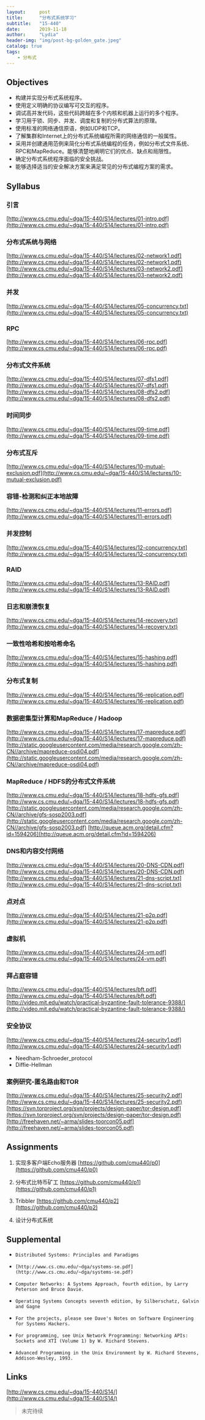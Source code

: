 ```yaml
---
layout:     post
title:      "分布式系统学习"
subtitle:   "15-440"
date:       2019-11-18
author:     "Lydia"
header-img: "img/post-bg-golden_gate.jpeg"
catalog: true
tags:
    - 分布式
---
```


## Objectives
* 构建并实现分布式系统程序。 
* 使用定义明确的协议编写可交互的程序。
* 调试高并发代码，这些代码跨越在多个内核和机器上运行的多个程序。 
* 学习用于锁、同步、并发、调度和复制的分布式算法的原理。 
* 使用标准的网络通信原语，例如UDP和TCP。 
* 了解集群和Internet上的分布式系统编程所需的网络通信的一般属性。 
* 采用并创建通用范例来简化分布式系统编程的任务，例如分布式文件系统、RPC和MapReduce。能够清楚地阐明它们的优点、缺点和局限性。 
* 确定分布式系统程序面临的安全挑战。 
* 能够选择适当的安全解决方案来满足常见的分布式编程方案的需求。

## Syllabus
    
### 引言
[http://www.cs.cmu.edu/~dga/15-440/S14/lectures/01-intro.pdf](http://www.cs.cmu.edu/~dga/15-440/S14/lectures/01-intro.pdf)
### 分布式系统与网络
[http://www.cs.cmu.edu/~dga/15-440/S14/lectures/02-network1.pdf](http://www.cs.cmu.edu/~dga/15-440/S14/lectures/02-network1.pdf)
[http://www.cs.cmu.edu/~dga/15-440/S14/lectures/03-network2.pdf](http://www.cs.cmu.edu/~dga/15-440/S14/lectures/03-network2.pdf)
### 并发
[http://www.cs.cmu.edu/~dga/15-440/S14/lectures/05-concurrency.txt](http://www.cs.cmu.edu/~dga/15-440/S14/lectures/05-concurrency.txt)
### RPC
[http://www.cs.cmu.edu/~dga/15-440/S14/lectures/06-rpc.pdf](http://www.cs.cmu.edu/~dga/15-440/S14/lectures/06-rpc.pdf)
### 分布式文件系统
[http://www.cs.cmu.edu/~dga/15-440/S14/lectures/07-dfs1.pdf](http://www.cs.cmu.edu/~dga/15-440/S14/lectures/07-dfs1.pdf)
[http://www.cs.cmu.edu/~dga/15-440/S14/lectures/08-dfs2.pdf](http://www.cs.cmu.edu/~dga/15-440/S14/lectures/08-dfs2.pdf)
### 时间同步
[http://www.cs.cmu.edu/~dga/15-440/S14/lectures/09-time.pdf](http://www.cs.cmu.edu/~dga/15-440/S14/lectures/09-time.pdf)
### 分布式互斥
[http://www.cs.cmu.edu/~dga/15-440/S14/lectures/10-mutual-exclusion.pdf](http://www.cs.cmu.edu/~dga/15-440/S14/lectures/10-mutual-exclusion.pdf)
### 容错-检测和纠正本地故障
[http://www.cs.cmu.edu/~dga/15-440/S14/lectures/11-errors.pdf](http://www.cs.cmu.edu/~dga/15-440/S14/lectures/11-errors.pdf)
### 并发控制
[http://www.cs.cmu.edu/~dga/15-440/S14/lectures/12-concurrency.txt](http://www.cs.cmu.edu/~dga/15-440/S14/lectures/12-concurrency.txt)
### RAID
[http://www.cs.cmu.edu/~dga/15-440/S14/lectures/13-RAID.pdf](http://www.cs.cmu.edu/~dga/15-440/S14/lectures/13-RAID.pdf)
### 日志和崩溃恢复
[http://www.cs.cmu.edu/~dga/15-440/S14/lectures/14-recovery.txt](http://www.cs.cmu.edu/~dga/15-440/S14/lectures/14-recovery.txt)
### 一致性哈希和按哈希命名
[http://www.cs.cmu.edu/~dga/15-440/S14/lectures/15-hashing.pdf](http://www.cs.cmu.edu/~dga/15-440/S14/lectures/15-hashing.pdf)
### 分布式复制
[http://www.cs.cmu.edu/~dga/15-440/S14/lectures/16-replication.pdf](http://www.cs.cmu.edu/~dga/15-440/S14/lectures/16-replication.pdf)
### 数据密集型计算和MapReduce / Hadoop
[http://www.cs.cmu.edu/~dga/15-440/S14/lectures/17-mapreduce.pdf](http://www.cs.cmu.edu/~dga/15-440/S14/lectures/17-mapreduce.pdf)
[http://static.googleusercontent.com/media/research.google.com/zh-CN//archive/mapreduce-osdi04.pdf](http://static.googleusercontent.com/media/research.google.com/zh-CN//archive/mapreduce-osdi04.pdf)
### MapReduce / HDFS的分布式文件系统
[http://www.cs.cmu.edu/~dga/15-440/S14/lectures/18-hdfs-gfs.pdf](http://www.cs.cmu.edu/~dga/15-440/S14/lectures/18-hdfs-gfs.pdf)   [http://static.googleusercontent.com/media/research.google.com/zh-CN//archive/gfs-sosp2003.pdf](http://static.googleusercontent.com/media/research.google.com/zh-CN//archive/gfs-sosp2003.pdf)
[http://queue.acm.org/detail.cfm?id=1594206](http://queue.acm.org/detail.cfm?id=1594206)
### DNS和内容交付网络
[http://www.cs.cmu.edu/~dga/15-440/S14/lectures/20-DNS-CDN.pdf](http://www.cs.cmu.edu/~dga/15-440/S14/lectures/20-DNS-CDN.pdf)
[http://www.cs.cmu.edu/~dga/15-440/S14/lectures/21-dns-script.txt](http://www.cs.cmu.edu/~dga/15-440/S14/lectures/21-dns-script.txt)
### 点对点
[http://www.cs.cmu.edu/~dga/15-440/S14/lectures/21-p2p.pdf](http://www.cs.cmu.edu/~dga/15-440/S14/lectures/21-p2p.pdf)
### 虚拟机
[http://www.cs.cmu.edu/~dga/15-440/S14/lectures/24-vm.pdf](http://www.cs.cmu.edu/~dga/15-440/S14/lectures/24-vm.pdf)
### 拜占庭容错
[http://www.cs.cmu.edu/~dga/15-440/S14/lectures/bft.pdf](http://www.cs.cmu.edu/~dga/15-440/S14/lectures/bft.pdf)
[http://video.mit.edu/watch/practical-byzantine-fault-tolerance-9388/](http://video.mit.edu/watch/practical-byzantine-fault-tolerance-9388/)
### 安全协议
[http://www.cs.cmu.edu/~dga/15-440/S14/lectures/24-security1.pdf](http://www.cs.cmu.edu/~dga/15-440/S14/lectures/24-security1.pdf)

* Needham-Schroeder_protocol
* Diffie-Hellman

### 案例研究-匿名路由和TOR
[http://www.cs.cmu.edu/~dga/15-440/S14/lectures/25-security2.pdf](http://www.cs.cmu.edu/~dga/15-440/S14/lectures/25-security2.pdf)
        [https://svn.torproject.org/svn/projects/design-paper/tor-design.pdf](https://svn.torproject.org/svn/projects/design-paper/tor-design.pdf)
        [http://freehaven.net/~arma/slides-toorcon05.pdf](http://freehaven.net/~arma/slides-toorcon05.pdf)

## Assignments

1. 实现多客户端Echo服务器
[https://github.com/cmu440/p0](https://github.com/cmu440/p0)

2. 分布式比特币矿工
[https://github.com/cmu440/p1](https://github.com/cmu440/p1)

3. Tribbler
[https://github.com/cmu440/p2](https://github.com/cmu440/p2)

4. 设计分布式系统

## Supplemental

*     Distributed Systems: Principles and Paradigms
*     [http://www.cs.cmu.edu/~dga/systems-se.pdf](http://www.cs.cmu.edu/~dga/systems-se.pdf)
*     Computer Networks: A Systems Approach, fourth edition, by Larry Peterson and Bruce Davie.
*     Operating Systems Concepts seventh edition, by Silberschatz, Galvin and Gagne
*     For the projects, please see Dave's Notes on Software Engineering for Systems Hackers.
*     For programming, see Unix Network Programming: Networking APIs: Sockets and XTI (Volume 1) by W. Richard Stevens.
*     Advanced Programming in the Unix Environment by W. Richard Stevens, Addison-Wesley, 1993.

## Links
[http://www.cs.cmu.edu/~dga/15-440/S14/](http://www.cs.cmu.edu/~dga/15-440/S14/)

> 未完待续